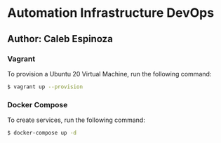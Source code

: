 # Automation Infrastructure DevOps
## **Author:** Caleb Espinoza

### Vagrant
To provision a Ubuntu 20 Virtual Machine, run the following command:
```bash
$ vagrant up --provision
```
### Docker Compose
To create services, run the following command:
```bash
$ docker-compose up -d
```